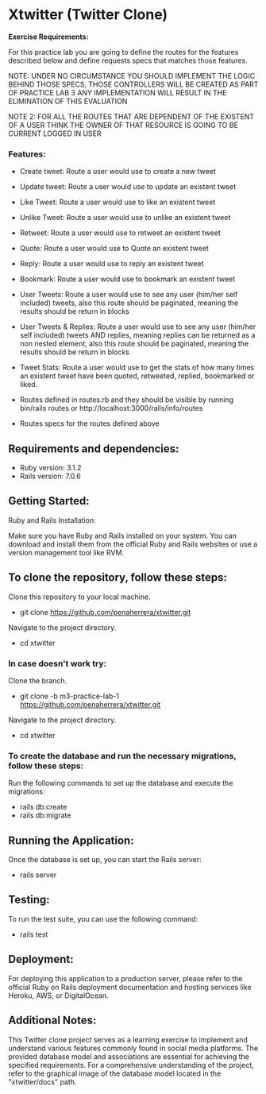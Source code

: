 # Xtwitter (Twitter Clone) 

**Exercise Requirements:**

For this practice lab you are going to define the routes for the features described below and define requests specs that matches those features.


NOTE: UNDER NO CIRCUMSTANCE YOU SHOULD IMPLEMENT THE LOGIC BEHIND THOSE SPECS, THOSE CONTROLLERS WILL BE CREATED AS PART OF PRACTICE LAB 3 ANY IMPLEMENTATION WILL RESULT IN THE ELIMINATION OF THIS EVALUATION

NOTE 2: FOR ALL THE ROUTES THAT ARE DEPENDENT OF THE EXISTENT OF A USER THINK THE OWNER OF THAT RESOURCE IS GOING TO BE CURRENT LOGGED IN USER

### Features:
-   Create tweet: Route a user would use to create a new tweet

-    Update tweet: Route a user would use to update an existent tweet

-    Like Tweet: Route a user would use to like an existent tweet

-    Unlike Tweet: Route a user would use to unlike an existent tweet

-    Retweet: Route a user would use to retweet an existent tweet

-    Quote: Route a user would use to Quote an existent tweet

-    Reply: Route a user would use to reply an existent tweet

-    Bookmark: Route a user would use to bookmark an existent tweet

-    User Tweets: Route a user would use to see any user (him/her self included) tweets, also this route should be paginated, meaning the results should be return in blocks

-    User Tweets & Replies: Route a user would use to see any user (him/her self included) tweets AND replies, meaning replies can be returned as a non nested element, also this route should be paginated, meaning the results should be return in blocks

-    Tweet Stats: Route a user would use to get the stats of how many times an existent tweet have been quoted, retweeted, replied, bookmarked or liked.


-    Routes defined in routes.rb and they should be visible by running bin/rails routes or http://localhost:3000/rails/info/routes
-    Routes specs for the routes defined above
## Requirements and dependencies:

- Ruby version: 3.1.2
- Rails version: 7.0.6

## Getting Started:
Ruby and Rails Installation:

Make sure you have Ruby and Rails installed on your system. You can download and install them from the official Ruby and Rails websites or use a version management tool like RVM.


## To clone the repository, follow these steps:
Clone this repository to your local machine.
- git clone https://github.com/penaherrera/xtwitter.git

Navigate to the project directory.
- cd xtwitter

### In case doesn't work try:
Clone the branch.
-    git clone -b m3-practice-lab-1 https://github.com/penaherrera/xtwitter.git
    
 Navigate to the project directory.
-    cd xtwitter


### To create the database and run the necessary migrations, follow these steps:
Run the following commands to set up the database and execute the migrations:
- rails db:create
- rails db:migrate

## Running the Application:

Once the database is set up, you can start the Rails server:
- rails server

## Testing:

To run the test suite, you can use the following command:
- rails test

## Deployment:

For deploying this application to a production server, please refer to the official Ruby on Rails deployment documentation and hosting services like Heroku, AWS, or DigitalOcean.

## Additional Notes:

This Twitter clone project serves as a learning exercise to implement and understand various features commonly found in social media platforms. The provided database model and associations are essential for achieving the specified requirements. For a comprehensive understanding of the project, refer to the graphical image of the database model located in the "xtwitter/docs" path.